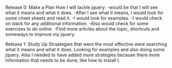 Release 0: Make a Plan
How I will tackle jquery:
    -would be that I will see what it means and what it does. 
    -After I see what it means, I would look for some cheet sheets and read it.
    -I would look for examples.
    -I would check on slack for any additional information.
    -Also would check for some exercises to do online.
    -Find more articles about the topic, shortcuts and someways to improve my jquery.

Release 1: Study Up
    Straategies that were the most effective were searching what it means and what it does. Looking for examples and also doing some jquery.
    Also I needed to have added more strategies because there more information that needs to be done, like how to install t.
    
